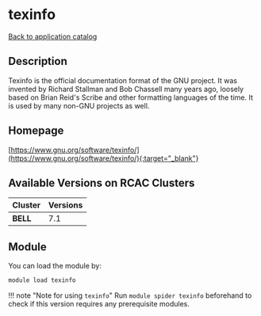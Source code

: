 # texinfo

[Back to application catalog](../app_catalog.md)

## Description

Texinfo is the official documentation format of the GNU project.  It was invented by Richard Stallman and Bob Chassell many years ago, loosely based on Brian Reid's Scribe and other formatting languages of the time. It is used by many non-GNU projects as well.

## Homepage

[https://www.gnu.org/software/texinfo/](https://www.gnu.org/software/texinfo/){:target="_blank"}

## Available Versions on RCAC Clusters

|Cluster|Versions|
|---|---|
**BELL**|7.1

## Module

You can load the module by:

```bash
module load texinfo
```

!!! note "Note for using `texinfo`"
    Run `module spider texinfo` beforehand to check if this version requires any prerequisite modules.
